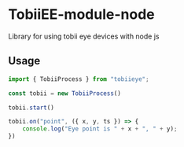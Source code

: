 # TobiiEE-module-node

Library for using tobii eye devices with node js

## Usage

```js
import { TobiiProcess } from "tobiieye";

const tobii = new TobiiProcess()

tobii.start()

tobii.on("point", ({ x, y, ts }) => {
    console.log("Eye point is " + x + ", " + y);
})
```
